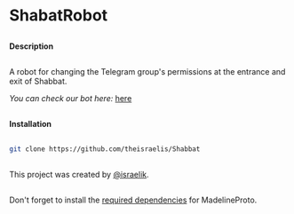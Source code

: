 # ShabatRobot
##
**Description**
##
A robot for changing the Telegram group's permissions at the entrance and exit of Shabbat.

_You can check our bot here:_ [here](https//t.me/ShabatRobot)
##
**Installation**
##
```bash
git clone https://github.com/theisraelis/Shabbat
```
##
This project was created by [@israelik](https//t.me/israelik).
##
Don't forget to install the [required dependencies](https://docs.madelineproto.xyz/docs/REQUIREMENTS.html) for MadelineProto.
